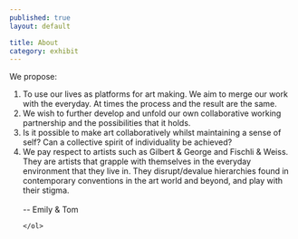 ```yaml
---
published: true
layout: default

title: About
category: exhibit
---
```


We propose:
    <br>
    <ol>
      <li>To use our lives as platforms for art making. We aim to merge our work with the everyday. At times the process and the result are the same.</li>
      <li>We wish to further develop and unfold our own collaborative working partnership and the possibilities that it holds.</li>
      <li>Is it possible to make art collaboratively whilst maintaining a sense of self? Can a collective spirit of individuality be achieved?</li>
      <li>We pay respect to artists such as Gilbert & George and Fischli & Weiss. They are artists that grapple with
themselves in the everyday environment that they live in. They disrupt/devalue hierarchies found in contemporary
conventions in the art world and beyond, and play with their stigma.
<br><br>
-- Emily & Tom</li>
     
    </ol>
